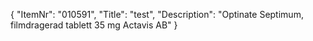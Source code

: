 {
  "ItemNr": "010591",
  "Title": "test",
  "Description": "Optinate Septimum, filmdragerad tablett 35 mg Actavis AB"
}